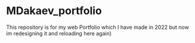 # MDakaev_portfolio
This repository is for my web Portfolio which I have made in 2022 but now im redesigning it and reloading here again) 
